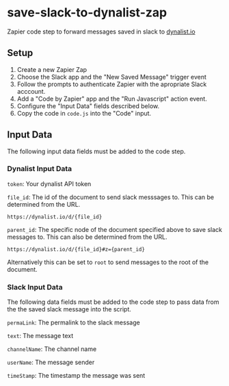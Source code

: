 
# save-slack-to-dynalist-zap

Zapier code step to forward messages saved in slack to [dynalist.io](https://www.dynalist.io)


## Setup

1. Create a new Zapier Zap
2. Choose the Slack app and the "New Saved Message" trigger event
3. Follow the prompts to authenticate Zapier with the apropriate Slack acccount.
4. Add a "Code by Zapier" app and the "Run Javascript" action event.
5. Configure the "Input Data" fields described below.
6. Copy the code in `code.js` into the "Code" input.


## Input Data 

The following input data fields must be added to the code step.

### Dynalist Input Data

`token`: Your dynalist API token

`file_id`: The id of the document to send slack messsages to. This can be determined from the URL. 

`https://dynalist.io/d/{file_id}`
                                     
`parent_id`: The specific node of the document specified above to save slack messages to. This can also be determined from the URL.

`https://dynalist.io/d/{file_id}#z={parent_id}`

 Alternatively this can be set to `root` to send messages to the root of the document.
                                                 
### Slack Input Data

The following data fields must be added to the code step to pass data from the the saved slack message into the script.

`permaLink`: The permalink to the slack message

`text`: The message text

`channelName`: The channel name

`userName`: The message sender

`timeStamp`: The timestamp the message was sent

